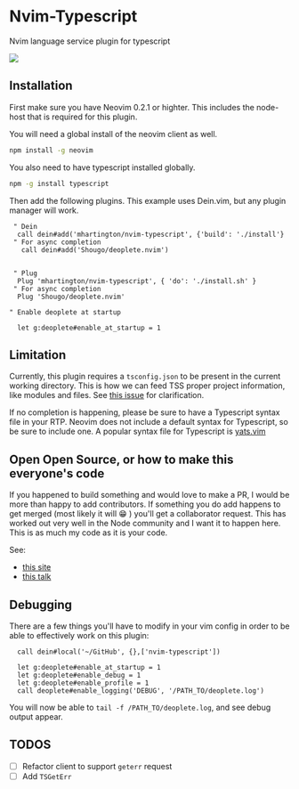 # Nvim-Typescript


Nvim language service plugin for typescript

![](https://github.com/mhartington/nvim-typescript/blob/master/deoplete-tss.gif)


## Installation

First make sure you have Neovim 0.2.1 or highter.
This includes the node-host that is required for this plugin.

You will need a global install of the neovim client as well.

```bash
npm install -g neovim
```

You also need to have typescript installed globally.

```bash
npm -g install typescript
```

Then add the following plugins. This example uses Dein.vim, but any plugin manager will work.

```viml
 " Dein
  call dein#add('mhartington/nvim-typescript', {'build': './install'}
 " For async completion
   call dein#add('Shougo/deoplete.nvim')


 " Plug
  Plug 'mhartington/nvim-typescript', { 'do': './install.sh' }
 " For async completion
  Plug 'Shougo/deoplete.nvim'

" Enable deoplete at startup

  let g:deoplete#enable_at_startup = 1
```

## Limitation

Currently, this plugin requires a `tsconfig.json` to be present in the current working directory. This is how we can feed TSS proper project information, like modules and files. See [this issue](https://github.com/mhartington/nvim-typescript/issues/10) for clarification.

If no completion is happening, please be sure to have a Typescript syntax file in your RTP. Neovim does not include a default syntax for Typescript, so be sure to include one. A popular syntax file for Typescript is [yats.vim](https://github.com/HerringtonDarkholme/yats.vim)

## Open Open Source, or how to make this everyone's code

If you happened to build something and would love to make a PR, I would be more than happy to add contributors.
If something you do add happens to get merged (most likely it will :grin: ) you'll get a collaborator request. This has worked out very well in the Node community and I want it to happen here. This is as much my code as it is your code.

See:
- [this site](http://openopensource.org)
- [this talk](https://youtu.be/wIUkWpg9FDY?t=5m10s)

## Debugging

There are a few things you'll have to modify in your vim config in order to be able to effectively work on this plugin:

```viml
  call dein#local('~/GitHub', {},['nvim-typescript'])

  let g:deoplete#enable_at_startup = 1
  let g:deoplete#enable_debug = 1
  let g:deoplete#enable_profile = 1
  call deoplete#enable_logging('DEBUG', '/PATH_TO/deoplete.log')
```

 You will now be able to `tail -f /PATH_TO/deoplete.log`, and see debug output appear.


## TODOS

- [ ] Refactor client to support `geterr` request
- [ ] Add `TSGetErr`
